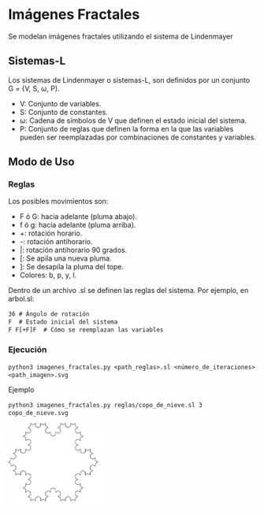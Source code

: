 # Imágenes Fractales
Se modelan imágenes fractales utilizando el sistema de Lindenmayer

## Sistemas-L
Los sistemas de Lindenmayer o sistemas-L, son definidos por un conjunto G = {V, S, ω, P).
* V: Conjunto de variables.
* S: Conjunto de constantes.
* ω: Cadena de símbolos de V que definen el estado inicial del sistema.
* P: Conjunto de reglas que definen la forma en la que las variables pueden ser reemplazadas por combinaciones de constantes y variables.

## Modo de Uso
### Reglas

Los posibles movimientos son:
* F ó G: hacia adelante (pluma abajo).
* f ó g: hacia adelante (pluma arriba).
* +: rotación horario.
* -: rotación antihorario.
* |: rotación antihorario 90 grados.
* [: Se apila una nueva pluma.
* ]: Se desapila la pluma del tope.
* Colores: b, p, y, l.


Dentro de un archivo <reglas>.sl se definen las reglas del sistema. Por ejemplo, en arbol.sl:
```
36 # Ángulo de rotación
F  # Estado inicial del sistema
F F[+F]F  # Cómo se reemplazan las variables
```
### Ejecución
```
python3 imagenes_fractales.py <path_reglas>.sl <número_de_iteraciones> <path_imagen>.svg 
```
Ejemplo
```
python3 imagenes_fractales.py reglas/copo_de_nieve.sl 3 copo_de_nieve.svg
```
  
<img src="https://github.com/lfernandezs/Imagenes-Fractales/blob/master/fractales/copo_de_nieve.svg" alt="Copo de nieve" width="200"/>
